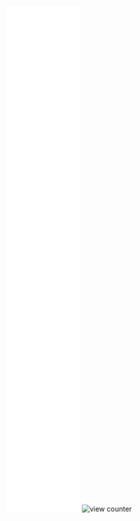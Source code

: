 ![Metrics](https://github.com/ProFireDev/ProFireDev/blob/main/github-metrics.svg)
![view counter](https://komarev.com/ghpvc/?username=ProFireDev&color=orange)
